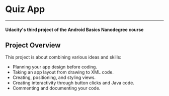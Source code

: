 # Quiz App
---
#### Udacity's third project of the Android Basics Nanodegree course


## Project Overview

This project is about combining various ideas and skills:

- Planning your app design before coding.
- Taking an app layout from drawing to XML code.
- Creating, positioning, and styling views.
- Creating interactivity through button clicks and Java code.
- Commenting and documenting your code.